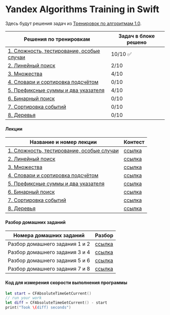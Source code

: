 #  Yandex Algorithms Training in Swift

Здесь будут решения задач из [Тренировок по алгоритмам 1.0](https://yandex.ru/yaintern/algorithm-training_1).

| Решения по тренировкам  | Задач в блоке решено |
| ------ | ------ |
| [1. Сложность, тестирование, особые случаи](./Yandex%20Algorithms%20in%20Swift/training%201/) | 10/10 ✅ |
| [2. Линейный поиск](./Yandex%20Algorithms%20in%20Swift/training%202/) | 2/10 |
| [3. Множества](./Yandex%20Algorithms%20in%20Swift/training%203/) | 4/10 |
| [4. Словари и сортировка подсчётом](./Yandex%20Algorithms%20in%20Swift/training%204/) | 0/10 |
| [5. Префиксные суммы и два указателя](./Yandex%20Algorithms%20in%20Swift/training%205/) | 4/10 |
| [6. Бинарный поиск](./Yandex%20Algorithms%20in%20Swift/training%206/) | 0/10 |
| [7. Сортировка событий](./Yandex%20Algorithms%20in%20Swift/training%207/) | 0/10 |
| [8. Деревья](./Yandex%20Algorithms%20in%20Swift/training%208/) | 0/10 |

#### Лекции

| Название и номер лекции  | Контест |
| ------ | ------ |
| [1. Сложность, тестирование, особые случаи](https://youtu.be/QLhqYNsPIVo) | [ссылка](https://contest.yandex.ru/contest/27393/enter/) |
| [2. Линейный поиск](https://youtu.be/SKwB41FrGgU) | [ссылка](https://contest.yandex.ru/contest/27472/enter/) |
| [3. Множества](https://youtu.be/PUpmV2ieIHA) | [ссылка](https://contest.yandex.ru/contest/27663/enter/) |
| [4. Словари и сортировка подсчётом](https://youtu.be/Nb5mW1yWVSs) | [ссылка](https://contest.yandex.ru/contest/27665/enter/) |
| [5. Префиксные суммы и два указателя](https://youtu.be/de28y8Dcvkg) | [ссылка](https://contest.yandex.ru/contest/27794/enter/) |
| [6. Бинарный поиск](https://youtu.be/YENpZexHfuk) | [ссылка](https://contest.yandex.ru/contest/27844/enter/) |
| [7. Сортировка событий](https://youtu.be/hGixDBO-p6Q) | [ссылка](https://contest.yandex.ru/contest/27883/enter/) |
| [8. Деревья](https://youtu.be/lEJzqHgyels) | [ссылка](https://contest.yandex.ru/contest/28069/enter/) |

#### Разбор домашних заданий

| Номера домашних заданий  | Разбор |
| ------ | ------ |
| Разбор домашнего задания 1 и 2 | [ссылка](https://youtu.be/mdJdB7On4AM) |
| Разбор домашнего задания 3 и 4 | [ссылка](https://youtu.be/J2C6rDqe8mQ) |
| Разбор домашнего задания 5 и 6 | [ссылка](https://youtu.be/fqsuy5rwZhk) |
| Разбор домашнего задания 7 и 8 | [ссылка](https://youtu.be/5lfkBD4dnGM) |

#### Код для измерения скорости выполнения программы

```swift
let start = CFAbsoluteTimeGetCurrent()
// run your work
let diff = CFAbsoluteTimeGetCurrent() - start
print("Took \(diff) seconds")
```
